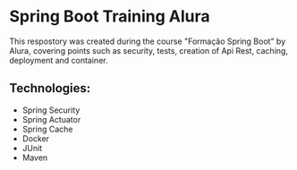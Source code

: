 # Spring Boot Training Alura

This respostory was created during the course "Formação Spring Boot" by Alura, covering points such as security, tests, creation of Api Rest, caching, deployment and container.

## Technologies:
 - Spring Security
 - Spring Actuator
 - Spring Cache
 - Docker
 - JUnit
 - Maven
